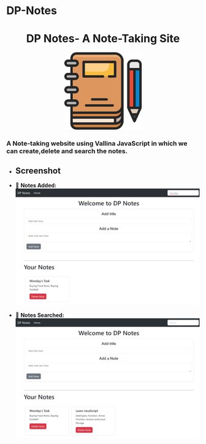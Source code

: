 # DP-Notes

<h1 align="center">DP Notes- A Note-Taking Site </h1>
<p align="center">
<img width="40%" src="./DP_Notes.png" alt="main page">
</p>
<h3>
A Note-taking website using Vallina JavaScript in which we can create,delete and search the notes.
</h3>

- ## Screenshot
- 🌝 **Notes Added:**
![image](site1.jpeg)

- 🌝 **Notes Searched:**
![image](site2.jpeg)

